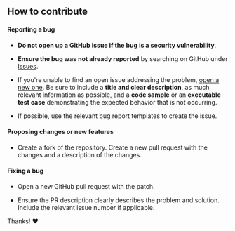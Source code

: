 ## How to contribute

#### **Reporting a bug**

* **Do not open up a GitHub issue if the bug is a security vulnerability**.

* **Ensure the bug was not already reported** by searching on GitHub
  under [Issues](https://github.com/TimeSnap/distributed-scheduler/issues).

* If you're unable to find an open issue addressing the
  problem, [open a new one](https://github.com/TimeSnap/distributed-scheduler/issues/new).
  Be sure to include a **title and clear description**, as much relevant information as possible, and a **code sample**
  or an **executable test case** demonstrating the expected behavior that is not occurring.

* If possible, use the relevant bug report templates to create the issue.

#### **Proposing changes or new features**

* Create a fork of the repository. Create a new pull request with the changes and a description of the changes.

#### **Fixing a bug**

* Open a new GitHub pull request with the patch.

* Ensure the PR description clearly describes the problem and solution. Include the relevant issue number if applicable.

Thanks! :heart: